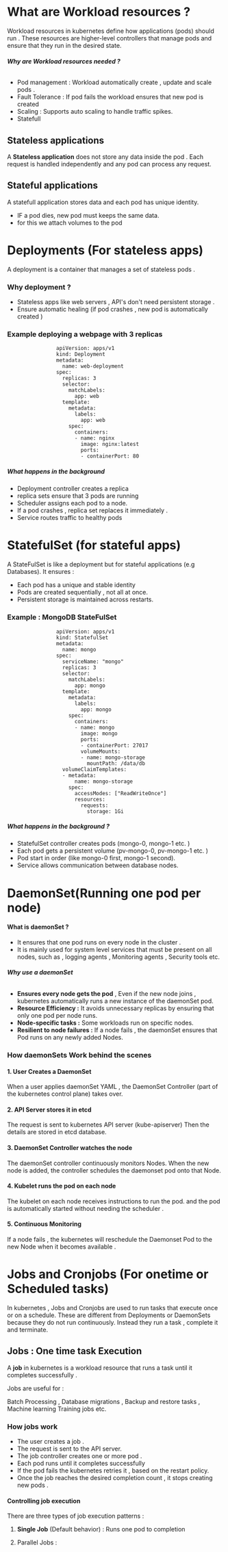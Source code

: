 

# What are Workload resources ?



Workload resources in kubernetes define how applications (pods) should run . These resources are higher-level controllers that manage pods and ensure that they run in the desired state. 


###### **Why are Workload resources needed ?**


* Pod management : Workload automatically create , update and scale pods . 
* Fault Tolerance : If pod fails the workload ensures that new pod is created 
* Scaling : Supports auto scaling to handle traffic spikes. 
* Statefull 



## Stateless applications 

A **Stateless application** does not store any data inside the pod . 
Each request is handled independently and any pod can process any request. 


## Stateful applications


A statefull application stores data and each pod has unique identity. 

- IF a pod dies, new pod must keeps the same data. 
- for this we attach volumes to the pod 


# Deployments (For stateless apps)

A deployment is a container that manages a set of stateless pods .

### Why deployment ?

- Stateless apps like web servers , API's don't need persistent storage . 
- Ensure automatic healing (if pod crashes , new pod is automatically created )

### Example deploying a webpage with 3 replicas 
					
					
					
					apiVersion: apps/v1
					kind: Deployment
					metadata:
					  name: web-deployment
					spec:
					  replicas: 3
					  selector:
					    matchLabels:
					      app: web
					  template:
					    metadata:
					      labels:
					        app: web
					    spec:
					      containers:
					      - name: nginx
					        image: nginx:latest
					        ports:
					        - containerPort: 80


##### **What happens in the background**

- Deployment controller creates a replica
- replica sets ensure that 3 pods are running 
- Scheduler assigns each pod to a node.
- If a pod crashes , replica set replaces it immediately . 
- Service routes traffic to healthy pods 


# StatefulSet (for stateful apps)

A StateFulSet is like a deployment but for stateful applications (e.g Databases). It ensures : 

- Each pod has a unique and stable identity 
- Pods are created sequentially  , not all at once. 
- Persistent storage is maintained across restarts. 

### Example : MongoDB StateFulSet


					apiVersion: apps/v1
					kind: StatefulSet
					metadata:
					  name: mongo
					spec:
					  serviceName: "mongo"
					  replicas: 3
					  selector:
					    matchLabels:
					      app: mongo
					  template:
					    metadata:
					      labels:
					        app: mongo
					    spec:
					      containers:
					      - name: mongo
					        image: mongo
					        ports:
					        - containerPort: 27017
					        volumeMounts:
					        - name: mongo-storage
					          mountPath: /data/db
					  volumeClaimTemplates:
					  - metadata:
					      name: mongo-storage
					    spec:
					      accessModes: ["ReadWriteOnce"]
					      resources:
					        requests:
					          storage: 1Gi


##### **What happens in the background ?**

- StatefulSet controller creates pods (mongo-0, mongo-1 etc. )
- Each pod gets a persistent volume (pv-mongo-0, pv-mongo-1 etc. )
- Pod start in order (like mongo-0 first, mongo-1 second). 
- Service allows communication between database nodes. 


# DaemonSet(Running one pod per node)


#### What is daemonSet ?


- It ensures that one pod runs on every node in the cluster .
- It is mainly used for system level services that must be present on all nodes, such as , logging agents , Monitoring agents , Security tools etc. 


###### **Why use a daemonSet**

* **Ensures every node gets the pod** , Even if the new node joins , kubernetes automatically runs a new instance of the daemonSet pod. 
* **Resource Efficiency :** It avoids unnecessary replicas by ensuring that only one pod per node runs.
* **Node-specific tasks :**  Some workloads run on specific nodes. 
* **Resilient to node failures :** If a node fails , the daemonSet ensures that Pod runs on any newly added Nodes. 



### How daemonSets Work behind the scenes 



####  1. User Creates a DaemonSet 


When a user applies daemonSet YAML , the DaemonSet Controller (part of the kubernetes control plane) takes over. 



#### 2. API Server stores it in etcd

The request is sent to kubernetes API server (kube-apiserver)
Then the details are stored in etcd database. 

#### 3. DaemonSet Controller watches the node


The daemonSet controller continuously monitors Nodes. When the new node is added, the controller schedules the daemonset pod onto that Node. 


#### 4. Kubelet runs the pod on each node


The kubelet on each node receives instructions to run the pod. and the pod is automatically started without needing the scheduler . 


#### 5. Continuous Monitoring 

If a node fails , the kubernetes will reschedule the Daemonset Pod to the new Node when it becomes available . 





# Jobs and Cronjobs (For onetime or Scheduled tasks)

In kubernetes , Jobs and Cronjobs are used to run tasks that execute once or on a schedule. These are different from Deployments or DaemonSets because they do not run continuously. Instead they run a task , complete it and terminate. 



## Jobs : One time task Execution 

A **job** in kubernetes is a workload resource that runs a task until it completes successfully . 

Jobs are useful for : 

Batch Processing , Database migrations , Backup and restore tasks , Machine learning Training jobs etc. 


### How jobs work 

- The user creates a job . 
- The request is sent to the API server. 
- The job controller creates one or more pod . 
- Each pod runs until it completes successfully 
- If the pod fails the kubernetes retries it , based on the restart policy. 
- Once the job reaches the desired completion count , it stops creating new pods . 



#### Controlling job execution 
There are three types of job execution patterns : 

1. **Single Job** (Default behavior) : 
	Runs one pod to completion 


2. Parallel Jobs : 
